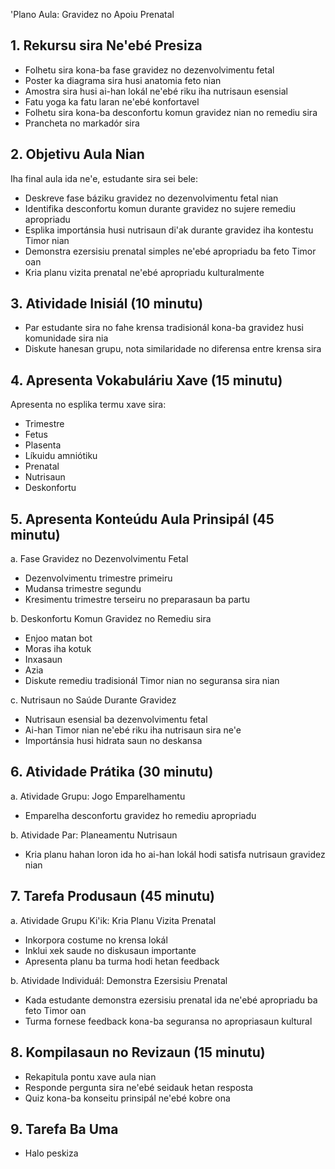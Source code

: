 'Plano Aula: Gravidez no Apoiu Prenatal

## 1. Rekursu sira Ne'ebé Presiza

- Folhetu sira kona-ba fase gravidez no dezenvolvimentu fetal
- Poster ka diagrama sira husi anatomia feto nian
- Amostra sira husi ai-han lokál ne'ebé riku iha nutrisaun esensial
- Fatu yoga ka fatu laran ne'ebé konfortavel
- Folhetu sira kona-ba desconfortu komun gravidez nian no remediu sira
- Prancheta no markadór sira

## 2. Objetivu Aula Nian

Iha final aula ida ne'e, estudante sira sei bele:
- Deskreve fase báziku gravidez no dezenvolvimentu fetal nian
- Identifika desconfortu komun durante gravidez no sujere remediu apropriadu
- Esplika importánsia husi nutrisaun di'ak durante gravidez iha kontestu Timor nian
- Demonstra ezersisiu prenatal simples ne'ebé apropriadu ba feto Timor oan 
- Kria planu vizita prenatal ne'ebé apropriadu kulturalmente

## 3. Atividade Inisiál (10 minutu)

- Par estudante sira no fahe krensa tradisionál kona-ba gravidez husi komunidade sira nia
- Diskute hanesan grupu, nota similaridade no diferensa entre krensa sira

## 4. Apresenta Vokabuláriu Xave (15 minutu)

Apresenta no esplika termu xave sira:
- Trimestre
- Fetus
- Plasenta
- Líkuidu amniótiku
- Prenatal
- Nutrisaun
- Deskonfortu

## 5. Apresenta Konteúdu Aula Prinsipál (45 minutu)

a. Fase Gravidez no Dezenvolvimentu Fetal
   - Dezenvolvimentu trimestre primeiru
   - Mudansa trimestre segundu
   - Kresimentu trimestre terseiru no preparasaun ba partu

b. Deskonfortu Komun Gravidez no Remediu sira
   - Enjoo matan bot
   - Moras iha kotuk
   - Inxasaun
   - Azia
   - Diskute remediu tradisionál Timor nian no seguransa sira nian

c. Nutrisaun no Saúde Durante Gravidez
   - Nutrisaun esensial ba dezenvolvimentu fetal
   - Ai-han Timor nian ne'ebé riku iha nutrisaun sira ne'e
   - Importánsia husi hidrata saun no deskansa

## 6. Atividade Prátika (30 minutu)

a. Atividade Grupu: Jogo Emparelhamentu
   - Emparelha desconfortu gravidez ho remediu apropriadu

b. Atividade Par: Planeamentu Nutrisaun
   - Kria planu hahan loron ida ho ai-han lokál hodi satisfa nutrisaun gravidez nian

## 7. Tarefa Produsaun (45 minutu)

a. Atividade Grupu Ki'ik: Kria Planu Vizita Prenatal
   - Inkorpora costume no krensa lokál
   - Inklui xek saude no diskusaun importante
   - Apresenta planu ba turma hodi hetan feedback

b. Atividade Individuál: Demonstra Ezersisiu Prenatal
   - Kada estudante demonstra ezersisiu prenatal ida ne'ebé apropriadu ba feto Timor oan
   - Turma fornese feedback kona-ba seguransa no apropriasaun kultural

## 8. Kompilasaun no Revizaun (15 minutu)

- Rekapitula pontu xave aula nian
- Responde pergunta sira ne'ebé seidauk hetan resposta
- Quiz kona-ba konseitu prinsipál ne'ebé kobre ona

## 9. Tarefa Ba Uma

- Halo peskiza